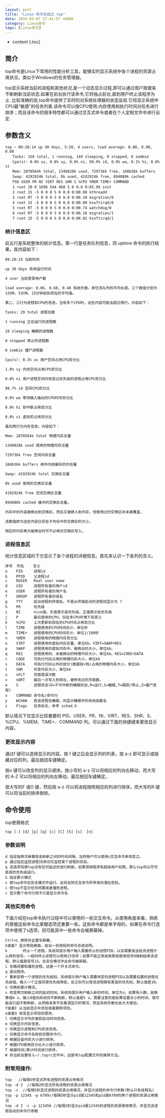 ```yaml
---
layout: post
title: "Linux 命令总结之 top"
date: 2016-03-07 17:41:57 +0800
category: Linux命令
tags: [Linux命令]
---
```

* content
{:toc}

## 简介

top命令是Linux下常用的性能分析工具，能够实时显示系统中各个进程的资源占用状况，类似于Windows的任务管理器。

top显示系统当前的进程和其他状况,是一个动态显示过程,即可以通过用户按键来不断刷新当前状态.如果在前台执行该命令,它将独占前台,直到用户终止该程序为止. 比较准确的说,top命令提供了实时的对系统处理器的状态监视.它将显示系统中CPU最“敏感”的任务列表.该命令可以按CPU使用.内存使用和执行时间对任务进行排序；而且该命令的很多特性都可以通过交互式命令或者在个人定制文件中进行设定. 

## 参数含义

	top – 08:28:14 up 30 days, 5:28, 4 users, load average: 0.00, 0.00, 0.00
	　　Tasks: 150 total, 1 running, 149 sleeping, 0 stopped, 0 zombie
	　　Cpu(s): 0.0% us, 0.0% sy, 0.0% ni, 99.9% id, 0.0% wa, 0.1% hi, 0.0% si
	　　Mem: 2070564k total, 1340828k used, 729736k free, 168636k buffers
	　　Swap: 4192924k total, 0k used, 4192924k free, 894080k cached
	　　PID USER PR NI VIRT RES SHR S %CPU %MEM TIME+ COMMAND
	　　1 root 20 0 1696 544 468 S 0 0.0 0:05.96 init
	　　2 root 15 -5 0 0 0 S 0 0.0 0:00.00 kthreadd
	　　3 root RT -5 0 0 0 S 0 0.0 0:00.10 migration/0
	　　4 root 15 -5 0 0 0 S 0 0.0 0:00.00 ksoftirqd/0
	　　5 root RT -5 0 0 0 S 0 0.0 0:00.74 watchdog/0
	　　6 root RT -5 0 0 0 S 0 0.0 0:00.16 migration/1
	　　7 root 15 -5 0 0 0 S 0 0.0 0:00.02 ksoftirqd/1

### 统计信息区
前五行是系统整体的统计信息。第一行是任务队列信息，同 uptime 命令的执行结果。其内容如下：

	08:28:14 当前时间
	
	up 30 days 系统运行时间
	
	4 user 当前登录用户数
	
	load average: 0.06, 0.60, 0.48 系统负载，即任务队列的平均长度。三个数值分别为 1分钟、5分钟、15分钟前到现在的平均值。
	
	第二、三行为进程和CPU的信息。当有多个CPU时，这些内容可能会超过两行。内容如下：
	
	Tasks: 29 total 进程总数
	
	1 running 正在运行的进程数
	
	28 sleeping 睡眠的进程数
	
	0 stopped 停止的进程数
	
	0 zombie 僵尸进程数
	
	Cpu(s): 0.3% us 用户空间占用CPU百分比
	
	1.0% sy 内核空间占用CPU百分比
	
	0.0% ni 用户进程空间内改变过优先级的进程占用CPU百分比
	
	98.7% id 空闲CPU百分比
	
	0.0% wa 等待输入输出的CPU时间百分比
	
	0.0% hi 软中断占用百分比
	
	0.0% si 虚拟机占用百分比
	
	最后两行为内存信息。内容如下：
	
	Mem: 2070564k total 物理内存总量
	
	1340828k used 使用的物理内存总量
	
	729736k free 空闲内存总量
	
	168636k buffers 用作内核缓存的内存量
	
	Swap: 4192924k total 交换区总量
	
	0k used 使用的交换区总量
	
	4192924k free 空闲交换区总量
	
	894080k cached 缓冲的交换区总量。
	
	内存中的内容被换出到交换区，而后又被换入到内存，但使用过的交换区尚未被覆盖，
	
	该数值即为这些内容已存在于内存中的交换区的大小。
	
	相应的内存再次被换出时可不必再对交换区写入。

### 进程信息区

统计信息区域的下方显示了各个进程的详细信息。首先来认识一下各列的含义。

	序号  列名    含义
	a    PID     进程id
	b    PPID    父进程id
	c    RUSER   Real user name
	d    UID     进程所有者的用户id
	e    USER    进程所有者的用户名
	f    GROUP   进程所有者的组名
	g    TTY     启动进程的终端名。不是从终端启动的进程则显示为 ?
	h    PR      优先级
	i    NI      nice值。负值表示高优先级，正值表示低优先级
	j    P       最后使用的CPU，仅在多CPU环境下有意义
	k    %CPU    上次更新到现在的CPU时间占用百分比
	l    TIME    进程使用的CPU时间总计，单位秒
	m    TIME+   进程使用的CPU时间总计，单位1/100秒
	n    %MEM    进程使用的物理内存百分比
	o    VIRT    进程使用的虚拟内存总量，单位kb。VIRT=SWAP+RES
	p    SWAP    进程使用的虚拟内存中，被换出的大小，单位kb。
	q    RES     进程使用的、未被换出的物理内存大小，单位kb。RES=CODE+DATA
	r    CODE    可执行代码占用的物理内存大小，单位kb
	s    DATA    可执行代码以外的部分(数据段+栈)占用的物理内存大小，单位kb
	t    SHR     共享内存大小，单位kb
	u    nFLT    页面错误次数
	v    nDRT    最后一次写入到现在，被修改过的页面数。
	w    S       进程状态(D=不可中断的睡眠状态,R=运行,S=睡眠,T=跟踪/停止,Z=僵尸进程)
	x    COMMAND 命令名/命令行
	y    WCHAN   若该进程在睡眠，则显示睡眠中的系统函数名
	z    Flags   任务标志，参考 sched.h

默认情况下仅显示比较重要的 PID、USER、PR、NI、VIRT、RES、SHR、S、%CPU、%MEM、TIME+、COMMAND 列。可以通过下面的快捷键来更改显示内容。

### 更改显示内容

通过f 键可以选择显示的内容。按 f 键之后会显示列的列表，按 a-z 即可显示或隐藏对应的列，最后按回车键确定。

按o 键可以改变列的显示顺序。按小写的 a-z 可以将相应的列向右移动，而大写的 A-Z 可以将相应的列向左移动。最后按回车键确定。

按大写的F 或O 键，然后按 a-z 可以将进程按照相应的列进行排序。而大写的R 键可以将当前的排序倒转。

## 命令使用

top使用格式

	top [-] [d] [p] [q] [c] [C] [S] [s]  [n]

### 参数说明

	d 指定每两次屏幕信息刷新之间的时间间隔。当然用户可以使用s交互命令来改变之。
	p 通过指定监控进程ID来仅仅监控某个进程的状态。
	q 该选项将使top没有任何延迟的进行刷新。如果调用程序有超级用户权限，那么top将以尽可能高的优先级运行。
	S 指定累计模式
	s 使top命令在安全模式中运行。这将去除交互命令所带来的潜在危险。
	i 使top不显示任何闲置或者僵死进程。
	c 显示整个命令行而不只是显示命令名

### 其他实用命令

下面介绍在top命令执行过程中可以使用的一些交互命令。从使用角度来看，熟练的掌握这些命令比掌握选项还重要一些。这些命令都是单字母的，如果在命令行选项中使用了s选项，则可能其中一些命令会被屏蔽掉。

	Ctrl+L 擦除并且重写屏幕。
	h或者? 显示帮助画面，给出一些简短的命令总结说明。
	k       终止一个进程。系统将提示用户输入需要终止的进程PID，以及需要发送给该进程什么样的信号。一般的终止进程可以使用15信号；如果不能正常结束那就使用信号9强制结束该进程。默认值是信号15。在安全模式中此命令被屏蔽。
	i 忽略闲置和僵死进程。这是一个开关式命令。
	q 退出程序。
	r 重新安排一个进程的优先级别。系统提示用户输入需要改变的进程PID以及需要设置的进程优先级值。输入一个正值将使优先级降低，反之则可以使该进程拥有更高的优先权。默认值是10。
	S 切换到累计模式。
	s 改变两次刷新之间的延迟时间。系统将提示用户输入新的时间，单位为s。如果有小数，就换算成m s。输入0值则系统将不断刷新，默认值是5 s。需要注意的是如果设置太小的时间，很可能会引起不断刷新，从而根本来不及看清显示的情况，而且系统负载也会大大增加。
	f或者F 从当前显示中添加或者删除项目。
	o或者O 改变显示项目的顺序。
	l 切换显示平均负载和启动时间信息。
	m 切换显示内存信息。
	t 切换显示进程和CPU状态信息。
	c 切换显示命令名称和完整命令行。
	M 根据驻留内存大小进行排序。
	P 根据CPU使用百分比大小进行排序。
	T 根据时间/累计时间进行排序。
	W 将当前设置写入~/.toprc文件中。这是写top配置文件的推荐方法。

### 附常用操作:

	top   //每隔5秒显式所有进程的资源占用情况
	top -d 2  //每隔2秒显式所有进程的资源占用情况
	top -c  //每隔5秒显式进程的资源占用情况，并显示进程的命令行参数(默认只有进程名)
	top -p 12345 -p 6789//每隔5秒显示pid是12345和pid是6789的两个进程的资源占用情况
	top -d 2 -c -p 123456 //每隔2秒显示pid是12345的进程的资源使用情况，并显式该进程启动的命令行参数

